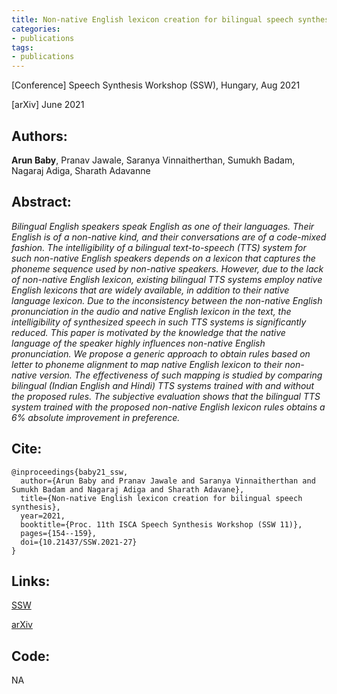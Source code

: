```yaml
---
title: Non-native English lexicon creation for bilingual speech synthesis
categories:
- publications
tags:
- publications
---
```

\[Conference\] Speech Synthesis Workshop (SSW), Hungary, Aug 2021

\[arXiv\] June 2021

## Authors: 
**Arun Baby**, Pranav Jawale, Saranya Vinnaitherthan, Sumukh Badam, Nagaraj Adiga, Sharath Adavanne

## Abstract: 
<em>Bilingual English speakers speak English as one of their languages. Their English is of a non-native kind, and their conversations are of a code-mixed fashion. The intelligibility of a bilingual text-to-speech (TTS) system for such non-native English speakers depends on a lexicon that captures the phoneme sequence used by non-native speakers. However, due to the lack of non-native English lexicon, existing bilingual TTS systems employ native English lexicons that are widely available, in addition to their native language lexicon. Due to the inconsistency between the non-native English pronunciation in the audio and native English lexicon in the text, the intelligibility of synthesized speech in such TTS systems is significantly reduced. This paper is motivated by the knowledge that the native language of the speaker highly influences non-native English pronunciation. We propose a generic approach to obtain rules based on letter to phoneme alignment to map native English lexicon to their non-native version. The effectiveness of such mapping is studied by comparing bilingual (Indian English and Hindi) TTS systems trained with and without the proposed rules. The subjective evaluation shows that the bilingual TTS system trained with the proposed non-native English lexicon rules obtains a 6% absolute improvement in preference.</em>



## Cite:

```
@inproceedings{baby21_ssw,
  author={Arun Baby and Pranav Jawale and Saranya Vinnaitherthan and Sumukh Badam and Nagaraj Adiga and Sharath Adavane},
  title={Non-native English lexicon creation for bilingual speech synthesis},
  year=2021,
  booktitle={Proc. 11th ISCA Speech Synthesis Workshop (SSW 11)},
  pages={154--159},
  doi={10.21437/SSW.2021-27}
}
```

## Links:
[SSW](https://www.isca-speech.org/archive/ssw_2021/baby21_ssw.html)

[arXiv](https://arxiv.org/abs/2106.10870)


## Code:
NA
